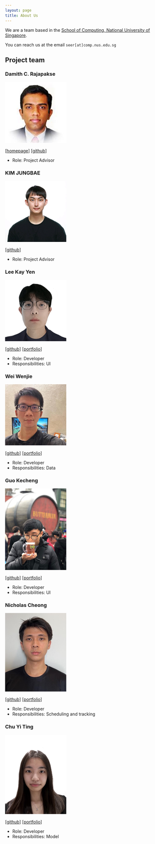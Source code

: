 ```yaml
---
layout: page
title: About Us
---
```


We are a team based in the [School of Computing, National University of Singapore](http://www.comp.nus.edu.sg).

You can reach us at the email `seer[at]comp.nus.edu.sg`

## Project team

### Damith C. Rajapakse

<img alt="damithc" src="images/damithc.png" width="200px"/>

[[homepage](http://www.comp.nus.edu.sg/~damithch)]
[[github](https://github.com/damithc)]

* Role: Project Advisor

### KIM JUNGBAE

<img alt="jbkim1999" src="images/jbkim1999.png" width="200px"/>

[[github](https://github.com/jbkim1999)]

* Role: Project Advisor

### Lee Kay Yen

<img alt="kayyenl" src="images/kayyenl.png" width="200px"/>

[[github](http://github.com/kayyenl)]
[[portfolio](team/kayyenl.md)]

* Role: Developer
* Responsibilities: UI

### Wei Wenjie

<img alt="spwwj" src="images/spwwj.png" width="200px"/>

[[github](http://github.com/spwwj)]
[[portfolio](team/spwwj.md)]

* Role: Developer
* Responsibilities: Data

### Guo Kecheng

<img alt="guo-kecheng" src="images/guo-kecheng.png" width="200px"/>

[[github](https://github.com/Guo-KeCheng)]
[[portfolio](team/guo-kecheng.md)]

* Role: Developer
* Responsibilities: UI

### Nicholas Cheong

<img alt="nicklelodeon" src = "images/nicklelodeon.png" width = "200px"/>

[[github](https://github.com/Nicklelodeon)]
[[portfolio](team/nicklelodeon.md)]

* Role: Developer
* Responsibilities: Scheduling and tracking

### Chu Yi Ting

<img alt="cyiting" src="images/cyiting.png" width="200px"/>

[[github](https://github.com/cyiting)]
[[portfolio](team/cyiting.md)]

* Role: Developer
* Responsibilities: Model
